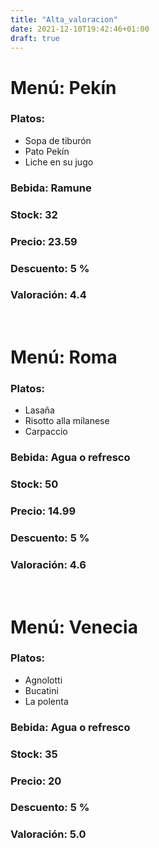 ```yaml
---
title: "Alta_valoracion"
date: 2021-12-10T19:42:46+01:00
draft: true
---
```

# **Menú: Pekín**
### Platos: 
- Sopa de tiburón
- Pato Pekín
- Liche en su jugo

### Bebida: Ramune

### Stock: 32

### Precio: 23.59

### Descuento: 5 %

### **Valoración:** 4.4
<br>

# **Menú: Roma**
### Platos: 
- Lasaña
- Risotto alla milanese
- Carpaccio

### Bebida: Agua o refresco

### Stock: 50

### Precio: 14.99

### Descuento: 5 %

### **Valoración:** 4.6
<br>

# **Menú: Venecia**
### Platos: 
- Agnolotti
- Bucatini
- La polenta

### Bebida: Agua o refresco

### Stock: 35

### Precio: 20

### Descuento: 5 %

### **Valoración:** 5.0
<br>


